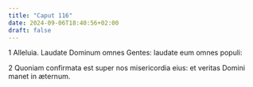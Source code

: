 ```yaml
---
title: "Caput 116"
date: 2024-09-06T18:40:56+02:00
draft: false
---
```




1 Alleluia. Laudate Dominum omnes Gentes: laudate eum omnes populi:

2 Quoniam confirmata est super nos misericordia eius: et veritas Domini manet in æternum.

